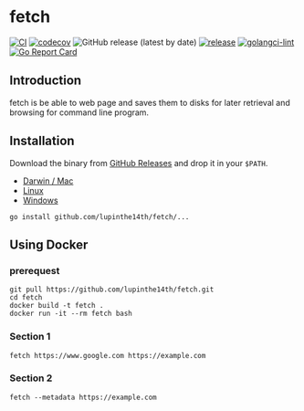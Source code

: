 # fetch
[![CI](https://github.com/lupinthe14th/fetch/actions/workflows/test.yml/badge.svg)](https://github.com/lupinthe14th/fetch/actions/workflows/test.yml)
[![codecov](https://codecov.io/gh/lupinthe14th/fetch/branch/main/graph/badge.svg?token=7jb2tR1M14)](https://codecov.io/gh/lupinthe14th/fetch)
![GitHub release (latest by date)](https://img.shields.io/github/v/release/lupinthe14th/fetch)
[![release](https://github.com/lupinthe14th/fetch/actions/workflows/releaser.yml/badge.svg)](https://github.com/lupinthe14th/fetch/actions/workflows/releaser.yml)
[![golangci-lint](https://github.com/lupinthe14th/fetch/actions/workflows/golangci-lint.yml/badge.svg)](https://github.com/lupinthe14th/fetch/actions/workflows/golangci-lint.yml)
[![Go Report Card](https://goreportcard.com/badge/github.com/lupinthe14th/fetch)][goreportcard]

## Introduction
fetch is be able to web page and saves them to disks for later retrieval and browsing for command line program.

## Installation

Download the binary from [GitHub Releases][release] and drop it in your `$PATH`.

- [Darwin / Mac][release]
- [Linux][release]
- [Windows][release]

```
go install github.com/lupinthe14th/fetch/...
```

## Using Docker

### prerequest

```
git pull https://github.com/lupinthe14th/fetch.git
cd fetch
docker build -t fetch .
docker run -it --rm fetch bash
```

### Section 1

```
fetch https://www.google.com https://example.com
```

### Section 2

```
fetch --metadata https://example.com
```

<!-- links -->
[goreportcard]: https://goreportcard.com/report/github.com/lupinthe14th/fetch
[release]: https://github.com/lupinthe14th/fetch/releases/latest
